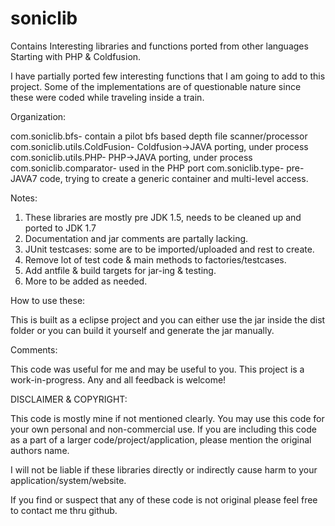 # soniclib
Contains Interesting libraries and functions ported from other languages
Starting with PHP & Coldfusion.

I have partially ported few interesting functions that I am going to add to this project. 
Some of the implementations are of questionable nature since these were coded while traveling inside a train. 

Organization:

com.soniclib.bfs- contain a pilot bfs based depth file scanner/processor
com.soniclib.utils.ColdFusion- Coldfusion->JAVA porting, under process
com.soniclib.utils.PHP- PHP->JAVA porting, under process
com.soniclib.comparator- used in the PHP port
com.soniclib.type- pre-JAVA7 code, trying to create a generic container and multi-level access.

Notes:

1. These libraries are mostly pre JDK 1.5, needs to be cleaned up and ported to JDK 1.7
2. Documentation and jar comments are partally lacking.
3. JUnit testcases: some are to be imported/uploaded and rest to create.
4. Remove lot of test code & main methods to factories/testcases.
5. Add antfile & build targets for jar-ing & testing.
6. More to be added as needed.

How to use these:

This is built as a eclipse project and you can either use the jar inside the dist folder or you can build it yourself and generate the jar manually.


Comments:

This code was useful for me and may be useful to you. This project is a work-in-progress. Any and all feedback is welcome!


DISCLAIMER & COPYRIGHT:

This code is mostly mine if not mentioned clearly. You may use this code for your own personal and non-commercial use. If you are including this code as a part of a larger code/project/application, please mention the original authors name.

I will not be liable if these libraries directly or indirectly cause harm to your application/system/website.

If you find or suspect that any of these code is not original please feel free to contact me thru github.